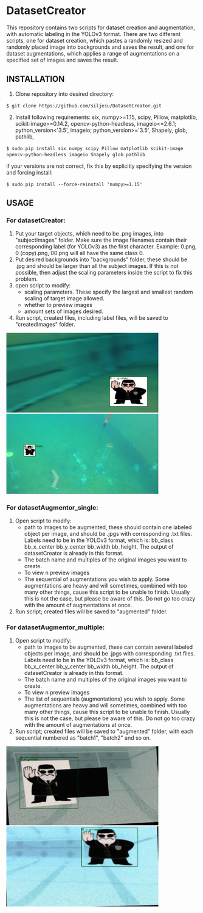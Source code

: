 # DatasetCreator
This repository contains two scripts for dataset creation and augmentation, with automatic labeling in the YOLOv3 format. There are two different scripts, one for dataset creation, which pastes a randomly resized and randomly placed image into  backgrounds and saves the result, and one for dataset augmentations, which applies a range of augmentations on a specified set of images and saves the result.

## INSTALLATION
1. Clone repository into desired directory:
```console
$ git clone https://github.com/siljesu/DatasetCreator.git
```
2. Install following requirements:
six,
numpy>=1.15,
scipy,
Pillow,
matplotlib,
scikit-image>=0.14.2,
opencv-python-headless,
imageio<=2.6.1; python_version<'3.5',
imageio; python_version>='3.5',
Shapely, 
glob, 
pathlib, 
```console
$ sudo pip install six numpy scipy Pillow matplotlib scikit-image opencv-python-headless imageio Shapely glob pathlib
```
if your versions are not correct, fix this by explicitly specifying the version and forcing install:
```console
$ sudo pip install --force-reinstall 'numpy>=1.15'
```

## USAGE

### For datasetCreator:
1. Put your target objects, which need to be .png images, into "subjectImages" folder. Make sure the image filenames contain their corresponding label (for YOLOv3) as the first character. Example: 0.png, 0 (copy).png, 00.png will all have the same class 0.
2. Put desired backgrounds into "backgrounds" folder, these should be .jpg and should be larger than all the subject images. If this is not possible, then adjust the scaling parameters inside the script to fix this problem.
3. open script to modify:
   - scaling parameters. These specify the largest and smallest random scaling of target image allowed.
   - whether to preview images
   - amount sets of images desired.
4. Run script, created files, including label files, will be saved to "createdImages" folder.


<img src="dc1.png" width=400><img src="dc2.png" width=400>



### For datasetAugmentor_single:
1. Open script to modify:
   - path to images to be augmented, these should contain one labeled object per image, and should be .jpgs with corresponding .txt files. Labels need to be in the YOLOv3 format, which is: bb_class   bb_x_center   bb_y_center   bb_width   bb_height. The output of datasetCreator is already in this format.
   - The batch name and multiples of the original images you want to create.
   - To view n preview images
   - The sequential of augmentations you wish to apply. Some augmentations are heavy and will sometimes, combined with too many other things, cause this script to be unable to finish. Usually this is not the case, but please be aware of this. Do not go too crazy with the amount of augmentations at once.
2. Run script; created files will be saved to "augmented" folder.


### For datasetAugmentor_multiple:
1. Open script to modify:
   - path to images to be augmented, these can contain several labeled objects per image, and should be .jpgs with corresponding .txt files. Labels need to be in the YOLOv3 format, which is: bb_class   bb_x_center   bb_y_center   bb_width   bb_height. The output of datasetCreator is already in this format.
   - The batch name and multiples of the original images you want to create.
   - To view n preview images
   - The list of sequentials (augmentations) you wish to apply. Some augmentations are heavy and will sometimes, combined with too many other things, cause this script to be unable to finish. Usually this is not the case, but please be aware of this. Do not go too crazy with the amount of augmentations at once.
2. Run script; created files will be saved to "augmented" folder, with each sequential numbered as "batch1", "batch2" and so on.


<img src="da1.png" width=400><img src="da2.png" width=400>


